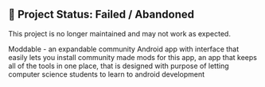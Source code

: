 ## 🚨 Project Status: Failed / Abandoned
This project is no longer maintained and may not work as expected.

Moddable - an expandable community Android app with interface that easily lets you install community made mods for this app, an app that keeps all of the tools in one place, that is designed with purpose of letting computer science students to learn to android development
